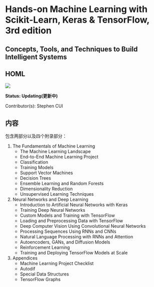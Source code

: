 # Hands-on Machine Learning with Scikit-Learn, Keras & TensorFlow, 3rd edition

## Concepts, Tools, and Techniques to Build Intelligent Systems

## HOML

<a href="https://www.oreilly.com/library/view/hands-on-machine-learning/9781098125967/"><img src="https://learning.oreilly.com/library/cover/9781098125967/250w/"></a>

**Status: Updating(更新中)**

Contributor(s): Stephen CUI

## 内容

包含两部分以及四个附录部分：

1. The Fundamentals of Machine Learning
   - The Machine Learning Landscape
   - End-to-End Machine Learning Project
   - Classification
   - Training Models
   - Support Vector Machines
   - Decision Trees
   - Ensemble Learning and Random Forests
   - Dimensionality Reduction
   - Unsupervised Learning Techniques
2. Neural Networks and Deep Learning
   - Introduction to Artificial Neural Networks with Keras
   - Training Deep Neural Networks
   - Custom Models and Training with TensorFlow
   - Loading and Preprocessing Data with TensorFlow
   - Deep Computer Vision Using Convolutional Neural Networks
   - Processing Sequences Using RNNs and CNNs
   - Natural Language Processing with RNNs and Attention
   - Autoencoders, GANs, and Diffusion Models
   - Reinforcement Learning
   - Training and Deploying TensorFlow Models at Scale
3. Appendices
   - Machine Learning Project Checklist
   - Autodif
   - Special Data Structures
   - TensorFlow Graphs
